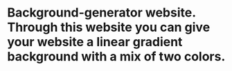 # Background-generator website. Through this website you can give your website a linear gradient background with a mix of two colors. 
